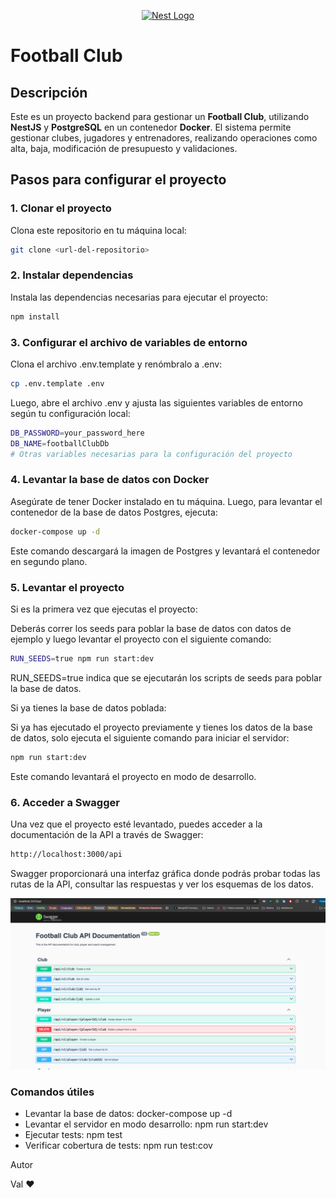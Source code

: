 
<p align="center">
  <a href="http://nestjs.com/" target="blank"><img src="https://nestjs.com/img/logo-small.svg" width="120" alt="Nest Logo" /></a>
</p>

# Football Club

## Descripción

Este es un proyecto backend para gestionar un **Football Club**, utilizando **NestJS** y **PostgreSQL** en un contenedor **Docker**. El sistema permite gestionar clubes, jugadores y entrenadores, realizando operaciones como alta, baja, modificación de presupuesto y validaciones.

## Pasos para configurar el proyecto

### 1. Clonar el proyecto

Clona este repositorio en tu máquina local:

```bash
git clone <url-del-repositorio>
````

### 2. Instalar dependencias

Instala las dependencias necesarias para ejecutar el proyecto:

```bash
npm install
````

### 3. Configurar el archivo de variables de entorno

Clona el archivo .env.template y renómbralo a .env:

```bash
cp .env.template .env
````

Luego, abre el archivo .env y ajusta las siguientes variables de entorno según tu configuración local:

```bash
DB_PASSWORD=your_password_here
DB_NAME=footballClubDb
# Otras variables necesarias para la configuración del proyecto
```

### 4. Levantar la base de datos con Docker

Asegúrate de tener Docker instalado en tu máquina. Luego, para levantar el contenedor de la base de datos Postgres, ejecuta:

```bash
docker-compose up -d
```

Este comando descargará la imagen de Postgres y levantará el contenedor en segundo plano.

### 5. Levantar el proyecto

Si es la primera vez que ejecutas el proyecto:

Deberás correr los seeds para poblar la base de datos con datos de ejemplo y luego levantar el proyecto con el siguiente comando:

```bash
RUN_SEEDS=true npm run start:dev
```

RUN_SEEDS=true indica que se ejecutarán los scripts de seeds para poblar la base de datos.

Si ya tienes la base de datos poblada:

Si ya has ejecutado el proyecto previamente y tienes los datos de la base de datos, solo ejecuta el siguiente comando para iniciar el servidor:

```bash
npm run start:dev
```

Este comando levantará el proyecto en modo de desarrollo.

### 6. Acceder a Swagger

Una vez que el proyecto esté levantado, puedes acceder a la documentación de la API a través de Swagger:

```bash
http://localhost:3000/api
```

Swagger proporcionará una interfaz gráfica donde podrás probar todas las rutas de la API, consultar las respuestas y ver los esquemas de los datos.

![alt text](image.png)


### Comandos útiles

- Levantar la base de datos: docker-compose up -d
- Levantar el servidor en modo desarrollo: npm run start:dev
- Ejecutar tests: npm test
- Verificar cobertura de tests: npm run test:cov

Autor

Val ♥️